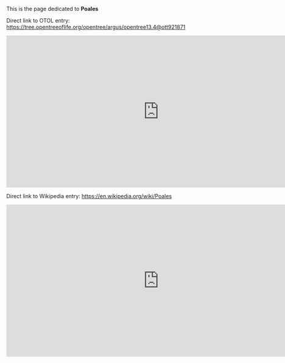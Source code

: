This is the page dedicated to **Poales**


Direct link to OTOL entry: https://tree.opentreeoflife.org/opentree/argus/opentree13.4@ott921871



<html>
    <body>
    <iframe src="https://tree.opentreeoflife.org/opentree/argus/opentree13.4@ott921871"
    width="800" height="400" frameborder="0" allowfullscreen> </iframe>
    </body>
</html>
    


Direct link to Wikipedia entry: https://en.wikipedia.org/wiki/Poales



<html>
    <body>
    <iframe src="https://en.wikipedia.org/wiki/Poales"
    width="800" height="400" frameborder="0" allowfullscreen> </iframe>
    </body>
</html>
    
